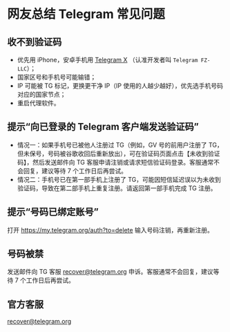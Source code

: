 # 网友总结 Telegram 常见问题

## 收不到验证码
- 优先用 iPhone，安卓手机用 [Telegram X](https://apkpure.com/search?q=Telegram+X) （认准开发者叫 `Telegram FZ-LLC`）；
- 国家区号和手机号可能输错；
- IP 可能被 TG 标记，更换更干净 IP（IP 使用的人越少越好），优先选手机号码对应的国家节点；
- 重启代理软件。

## 提示“向已登录的 Telegram 客户端发送验证码”
- 情况一：如果手机号已被他人注册过 TG（例如，GV 号的前用户注册了 TG，但未保号，号码被谷歌收回后重新放出），可在验证码页面点击【未收到验证码】，然后发送邮件向 TG 客服申请注销或请求短信验证码登录。客服通常不会回复，建议等待 7 个工作日后再尝试。
- 情况二：手机号已在第一部手机上注册了 TG，可能因短信延迟误以为未收到验证码，导致在第二部手机上重复注册。请返回第一部手机完成 TG 注册。

## 提示“号码已绑定账号”
打开 https://my.telegram.org/auth?to=delete 输入号码注销，再重新注册。

## 号码被禁
发送邮件向 TG 客服 recover@telegram.org 申诉。客服通常不会回复，建议等待 7 个工作日后再尝试。

## 官方客服
recover@telegram.org
